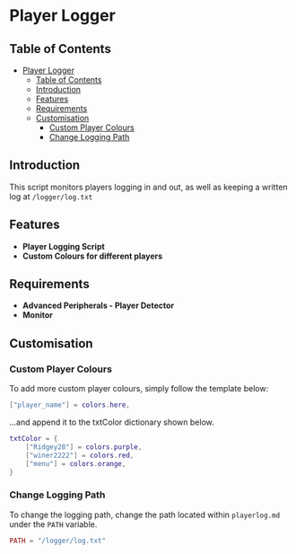 # Player Logger
## Table of Contents

- [Player Logger](#player-logger)
  - [Table of Contents](#table-of-contents)
  - [Introduction](#introduction)
  - [Features](#features)
  - [Requirements](#requirements)
  - [Customisation](#customisation)
    - [Custom Player Colours](#custom-player-colours)
    - [Change Logging Path](#change-logging-path)

## Introduction

This script monitors players logging in and out, as well as keeping a written log at ```/logger/log.txt```

## Features

- **Player Logging Script**
- **Custom Colours for different players**

## Requirements

- **Advanced Peripherals - Player Detector**
- **Monitor**

## Customisation

### Custom Player Colours

To add more custom player colours, simply follow the template below:

```lua
["player_name"] = colors.here,
```

...and append it to the txtColor dictionary
shown below.

```lua
txtColor = {
    ["Ridgey28"] = colors.purple,
    ["winer2222"] = colors.red, 
    ["menu"] = colors.orange,
}
```

### Change Logging Path

To change the logging path, change the path located within ```playerlog.md``` under the ```PATH``` variable. 

```lua
PATH = "/logger/log.txt"
```